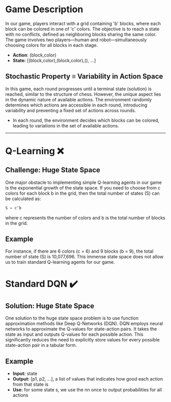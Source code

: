 # Game Description
In our game, players interact with a grid containing 'b' blocks, where each block can be colored in one of 'c' colors. The objective is to reach a state with no conflicts, defined as neighboring blocks sharing the same color. The game involves two players—human and robot—simultaneously choosing colors for all blocks in each stage.

- **Action**: (block,color)
- **State:** [(block,color),(block,color),(), ...]

## Stochastic Property ≡ Variability in Action Space
In this game, each round progresses until a terminal state (solution) is reached, similar to the structure of chess. However, the unique aspect lies in the dynamic nature of available actions. The environment randomly determines which actions are accessible in each round, introducing variability and preventing a fixed set of actions across rounds.
- In each round, the environment decides which blocks can be colored, leading to variations in the set of available actions.

---
# Q-Learning ❌

## Challenge: Huge State Space
One major obstacle to implementing simple Q-learning agents in our game is the exponential growth of the state space. If you need to choose from c colors for each block b in the grid, then the total number of states (S) can be calculated as:

```python
S = c^b
```
where c represents the number of colors and b is the total number of blocks in the grid.

## Example
For instance, if there are 6 colors (c = 6) and 9 blocks (b = 9), the total number of state (S) is 10,077,696. This immense state space does not allow us to train standard Q-learning agents for our game.

# Standard DQN ✔️

## Solution: Huge State Space
One solution to the huge state space problem is to use function approximation methods like Deep Q-Networks (DQN). DQN employs neural networks to approximate the Q-values for state-action pairs. It takes the state as input and outputs Q-values for each possible action. This significantly reduces the need to explicitly store values for every possible state-action pair in a tabular form.

## Example
- **Input:** state
- **Output:** [p1, p2, ...], a list of values that indicates how good each action from that state is
- **Use:** for some state s, we use the nn once to output probabilities for all actions